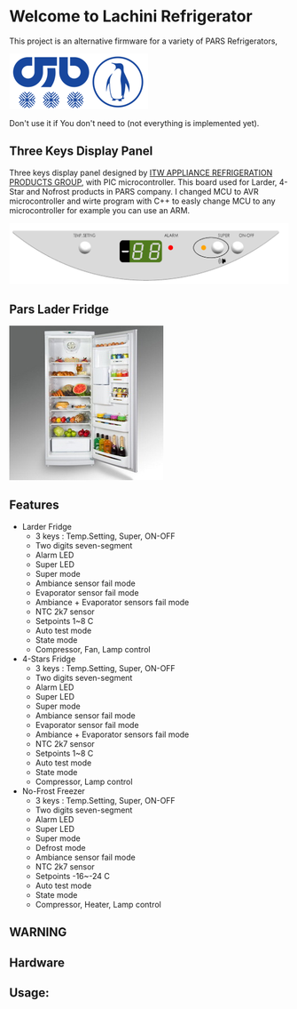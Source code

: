# Welcome to Lachini Refrigerator
This project is an alternative firmware for a variety of PARS Refrigerators,

![PARS Refrigerator](PARS_LOGO.png)

Don't use it if You don't need to
(not everything is implemented yet).

Three Keys Display Panel
------------------------
Three keys display panel designed by [ITW APPLIANCE REFRIGERATION PRODUCTS GROUP](http://www.itwappliance.com/novosite/products.php?FhIdCategoria=1), with PIC microcontroller. This board used for Larder, 4-Star and Nofrost products in PARS company. I changed MCU to AVR microcontroller and wirte program with C++ to easly change MCU to any microcontroller for example you can use an ARM.

![PARS Three Keys Display Panel](/ThreeKeys/Larder/doc/Photo/DisplayPanel.png)


Pars Lader Fridge
--------
![PARS Larder Refrigerator](/ThreeKeys/Larder/doc/Photo/pars%20larder1700.jpg)


Features
--------
- Larder Fridge
  - 3 keys : Temp.Setting, Super, ON-OFF
  - Two digits seven-segment
  - Alarm LED
  - Super LED
  - Super mode
  - Ambiance sensor fail mode
  - Evaporator sensor fail mode
  - Ambiance + Evaporator sensors fail mode
  - NTC 2k7 sensor
  - Setpoints 1~8 C
  - Auto test mode
  - State mode
  - Compressor, Fan, Lamp control
- 4-Stars Fridge
  - 3 keys : Temp.Setting, Super, ON-OFF
  - Two digits seven-segment
  - Alarm LED
  - Super LED
  - Super mode
  - Ambiance sensor fail mode
  - Evaporator sensor fail mode
  - Ambiance + Evaporator sensors fail mode
  - NTC 2k7 sensor
  - Setpoints 1~8 C
  - Auto test mode
  - State mode
  - Compressor, Lamp control
- No-Frost Freezer
  - 3 keys : Temp.Setting, Super, ON-OFF
  - Two digits seven-segment
  - Alarm LED
  - Super LED
  - Super mode
  - Defrost mode
  - Ambiance sensor fail mode
  - NTC 2k7 sensor
  - Setpoints -16~-24 C
  - Auto test mode
  - State mode
  - Compressor, Heater, Lamp control


WARNING
-------

Hardware
--------

Usage:
------
